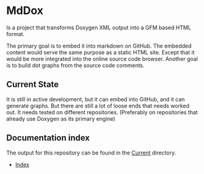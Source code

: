 # MdDox

Is a project that transforms Doxygen XML output into a GFM based 
HTML format. 

The primary goal is to embed it into markdown on GitHub. 
The embedded content would serve the same purpose as a static HTML site. 
Except that it would be more integrated into the online source code browser. Another goal is to build 
dot graphs from the source code comments. 

## Current State
It is still in active development, but it can embed into GitHub, and it can generate graphs. But there  are  still a lot of loose ends that needs worked out. It needs tested on different repositories. (Preferably on repositories that already use Doxygen as its primary engine)
 
## Documentation index

The output for this repository can be found in the [Current](Current/) directory.

- [Index](Current/markdown/indexpage.md#mddox)
